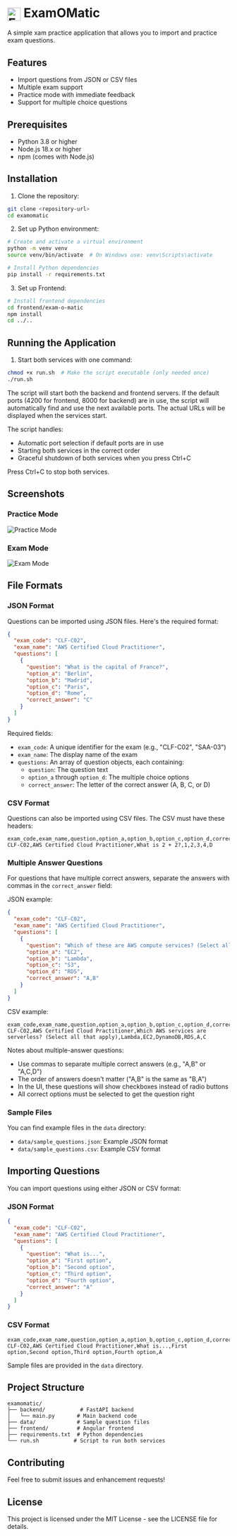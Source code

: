 # <img src="logo.png" alt="ExamOMatic Logo" width="30" style="vertical-align: middle"/> ExamOMatic

A simple xam practice application that allows you to import and practice exam questions.

## Features

- Import questions from JSON or CSV files
- Multiple exam support
- Practice mode with immediate feedback
- Support for multiple choice questions

## Prerequisites

- Python 3.8 or higher
- Node.js 18.x or higher
- npm (comes with Node.js)

## Installation

1. Clone the repository:
```bash
git clone <repository-url>
cd examomatic
```

2. Set up Python environment:
```bash
# Create and activate a virtual environment
python -m venv venv
source venv/bin/activate  # On Windows use: venv\Scripts\activate

# Install Python dependencies
pip install -r requirements.txt
```

3. Set up Frontend:
```bash
# Install frontend dependencies
cd frontend/exam-o-matic
npm install
cd ../..
```

## Running the Application

1. Start both services with one command:
```bash
chmod +x run.sh  # Make the script executable (only needed once)
./run.sh
```

The script will start both the backend and frontend servers. If the default ports (4200 for frontend, 8000 for backend) are in use, the script will automatically find and use the next available ports. The actual URLs will be displayed when the services start.

The script handles:
- Automatic port selection if default ports are in use
- Starting both services in the correct order
- Graceful shutdown of both services when you press Ctrl+C

Press Ctrl+C to stop both services.

## Screenshots

### Practice Mode
![Practice Mode](images/practice_screenshot.png)

### Exam Mode
![Exam Mode](images/answers.png)

## File Formats

### JSON Format
Questions can be imported using JSON files. Here's the required format:

```json
{
  "exam_code": "CLF-C02",
  "exam_name": "AWS Certified Cloud Practitioner",
  "questions": [
    {
      "question": "What is the capital of France?",
      "option_a": "Berlin",
      "option_b": "Madrid",
      "option_c": "Paris",
      "option_d": "Rome",
      "correct_answer": "C"
    }
  ]
}
```

Required fields:
- `exam_code`: A unique identifier for the exam (e.g., "CLF-C02", "SAA-03")
- `exam_name`: The display name of the exam
- `questions`: An array of question objects, each containing:
  - `question`: The question text
  - `option_a` through `option_d`: The multiple choice options
  - `correct_answer`: The letter of the correct answer (A, B, C, or D)

### CSV Format
Questions can also be imported using CSV files. The CSV must have these headers:

```csv
exam_code,exam_name,question,option_a,option_b,option_c,option_d,correct_answer
CLF-C02,AWS Certified Cloud Practitioner,What is 2 + 2?,1,2,3,4,D
```

### Multiple Answer Questions
For questions that have multiple correct answers, separate the answers with commas in the `correct_answer` field:

JSON example:
```json
{
  "exam_code": "CLF-C02",
  "exam_name": "AWS Certified Cloud Practitioner",
  "questions": [
    {
      "question": "Which of these are AWS compute services? (Select all that apply)",
      "option_a": "EC2",
      "option_b": "Lambda",
      "option_c": "S3",
      "option_d": "RDS",
      "correct_answer": "A,B"
    }
  ]
}
```

CSV example:
```csv
exam_code,exam_name,question,option_a,option_b,option_c,option_d,correct_answer
CLF-C02,AWS Certified Cloud Practitioner,Which AWS services are serverless? (Select all that apply),Lambda,EC2,DynamoDB,RDS,A,C
```

Notes about multiple-answer questions:
- Use commas to separate multiple correct answers (e.g., "A,B" or "A,C,D")
- The order of answers doesn't matter ("A,B" is the same as "B,A")
- In the UI, these questions will show checkboxes instead of radio buttons
- All correct options must be selected to get the question right

### Sample Files
You can find example files in the `data` directory:
- `data/sample_questions.json`: Example JSON format
- `data/sample_questions.csv`: Example CSV format

## Importing Questions

You can import questions using either JSON or CSV format:

### JSON Format
```json
{
  "exam_code": "CLF-C02",
  "exam_name": "AWS Certified Cloud Practitioner",
  "questions": [
    {
      "question": "What is...",
      "option_a": "First option",
      "option_b": "Second option",
      "option_c": "Third option",
      "option_d": "Fourth option",
      "correct_answer": "A"
    }
  ]
}
```

### CSV Format
```csv
exam_code,exam_name,question,option_a,option_b,option_c,option_d,correct_answer
CLF-C02,AWS Certified Cloud Practitioner,What is...,First option,Second option,Third option,Fourth option,A
```

Sample files are provided in the `data` directory.

## Project Structure

```
examomatic/
├── backend/           # FastAPI backend
│   └── main.py       # Main backend code
├── data/             # Sample question files
├── frontend/         # Angular frontend
├── requirements.txt  # Python dependencies
└── run.sh           # Script to run both services
```

## Contributing

Feel free to submit issues and enhancement requests!

## License

This project is licensed under the MIT License - see the LICENSE file for details.
